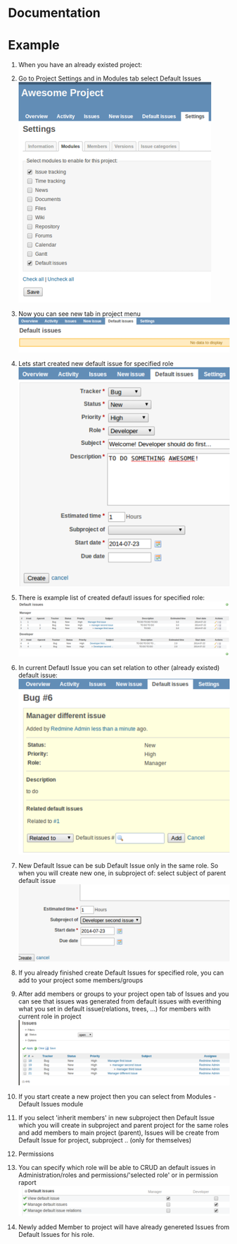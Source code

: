 # Documentation

# Example

1. When you have an already existed project:
  1. Go to Project Settings and in Modules tab select Default Issues
  ![](https://raw.githubusercontent.com/efigence/redmine_default_issues_images/master/PIC/Module_in_settings.png)
  2. Now you can see new tab in project menu  ![](https://raw.githubusercontent.com/efigence/redmine_default_issues_images/bfb909c64fe60992ee1c74765ebd41b4ab48d5db/PIC/empty_list.png)
  3. Lets start created new default issue for specified role
  ![](https://raw.githubusercontent.com/efigence/redmine_default_issues_images/master/PIC/form.png)
  4. There is example list of created defautl issues for specified role:
  ![](https://raw.githubusercontent.com/efigence/redmine_default_issues_images/bfb909c64fe60992ee1c74765ebd41b4ab48d5db/PIC/list_of_issues.png)
  5. In current Defautl Issue you can set relation to other (already existed) default issue:
  ![](https://raw.githubusercontent.com/efigence/redmine_default_issues_images/master/PIC/relation.png)
  6. New Default Issue can be sub Default Issue only in the same role. So when you will create new one, in subproject of: select subject of parent default issue
  ![](https://raw.githubusercontent.com/efigence/redmine_default_issues_images/master/PIC/subdefaultissue.png)
  7. If you already finished create Default Issues for specified role, you can add to your project some members/groups 
  8. After add members or groups to your project open tab of Issues and you can see that issues was generated from default issues with everithing
what you set in default issue(relations, trees, ...) for members with current role in project
  ![](https://raw.githubusercontent.com/efigence/redmine_default_issues_images/master/PIC/issue_list1.png)

2. If you start create a new project then you can select from Modules - Default Issues module

3. If you select 'inherit members' in new subproject then Default Issue which you will create in subproject and parent project for the same roles and add members to main project (parent), Issues will be create from Default Issue for project, subproject .. (only for themselves)

4. Permissions 
  1. You can specify which role will be able to CRUD an default issues in Administration/roles and permissions/'selected role' or in permission raport
  ![](https://raw.githubusercontent.com/efigence/redmine_default_issues_images/master/PIC/permission_raport_with_DF.png)

5. Newly added Member to project will have already genereted Issues from Default Issues for his role.
